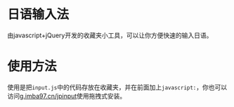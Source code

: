 # 日语输入法
由javascript+jQuery开发的收藏夹小工具，可以让你方便快速的输入日语。

# 使用方法
使用是把`input.js`中的代码存放在收藏夹，并在前面加上`javascript:`，你也可以访问[g.imba97.cn/jpinput](http://g.imba97.cn/jpinput)使用拖拽式安装。
